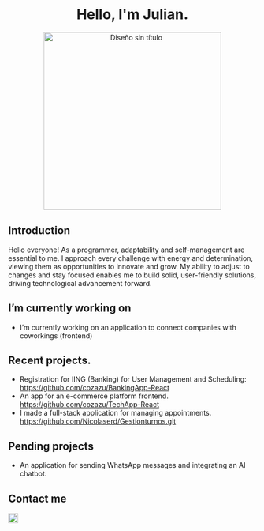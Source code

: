 <h1 align="center">Hello, I'm Julian.</h1>

<div align="center">
  <a href="https://ossinsight.io">
    <img src="https://github.com/cozazu/cozazu/assets/144566319/a2eaf144-08e0-4495-bb78-63fb6f68bb11" height="360" alt="Diseño sin título">
  </a>
</div>


## Introduction

Hello everyone! As a programmer, adaptability and self-management are essential to me. I approach every challenge with energy and determination, viewing them as opportunities to innovate and grow. My ability to adjust to changes and stay focused enables me to build solid, user-friendly solutions, driving technological advancement forward.

## I’m currently working on 
-  I’m currently working on an application to connect companies with coworkings (frontend)

## Recent projects.
- Registration for IING (Banking) for User Management and Scheduling: <a href="https://github.com/cozazu/BankingApp-React" target="_blank">https://github.com/cozazu/BankingApp-React </a>
- An app for an e-commerce platform frontend. <a>https://github.com/cozazu/TechApp-React </a>
- I made a full-stack application for managing appointments. <a> https://github.com/Nicolaserd/Gestionturnos.git </a>

## Pending projects
- An application for sending WhatsApp messages and integrating an AI chatbot.

## Contact me

<a href="https://www.linkedin.com/in/juli%C3%A1n-aranzazu-95837a207/" target="_blank">
<img src="https://cdn-icons-png.flaticon.com/128/3536/3536505.png" style="height: 20px;"/>
</a>
